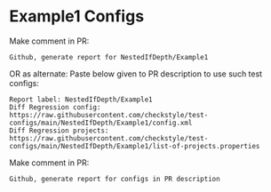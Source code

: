# Example1 Configs
Make comment in PR:
```
Github, generate report for NestedIfDepth/Example1
```
OR as alternate:
Paste below given to PR description to use such test configs:
```
Report label: NestedIfDepth/Example1
Diff Regression config: https://raw.githubusercontent.com/checkstyle/test-configs/main/NestedIfDepth/Example1/config.xml
Diff Regression projects: https://raw.githubusercontent.com/checkstyle/test-configs/main/NestedIfDepth/Example1/list-of-projects.properties
```
Make comment in PR:
```
Github, generate report for configs in PR description
```

